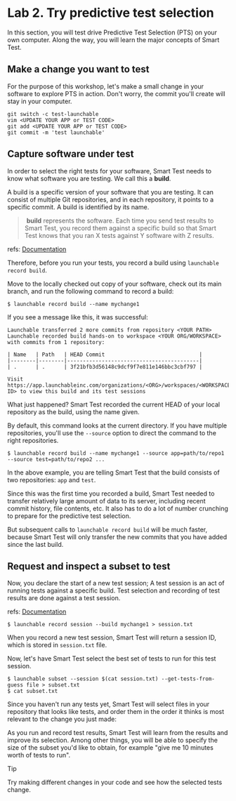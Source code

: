# Lab 2. Try predictive test selection

In this section, you will test drive Predictive Test Selection (PTS) on your own computer.
Along the way, you will learn the major concepts of Smart Test.

## Make a change you want to test
For the purpose of this workshop, let's make a small change in your software to explore PTS in action.
Don't worry, the commit you'll create will stay in your computer.

```
git switch -c test-launchable
vim <UPDATE YOUR APP or TEST CODE>
git add <UPDATE YOUR APP or TEST CODE>
git commit -m 'test launchable'
```


## Capture software under test

In order to select the right tests for your software, Smart Test needs to know what software you are testing. We call this a **build**.

A build is a specific version of your software that you are testing. It can consist of multiple Git repositories, and in each repository, it points to a specific commit. A build is identified by its name.

>  **build** represents the software. Each time you send test results to Smart Test, you record them against a specific build so that Smart Test knows that you ran X tests against Y software with Z results.

refs: [Documentation](https://www.launchableinc.com/docs/concepts/build/)

Therefore, before you run your tests, you record a build using `launchable record build`.

Move to the locally checked out copy of your software, check out its main branch,
and run the following command to record a build:
```
$ launchable record build --name mychange1
```
If you see a message like this, it was successful:

```
Launchable transferred 2 more commits from repository <YOUR PATH>
Launchable recorded build hands-on to workspace <YOUR ORG/WORKSPACE> with commits from 1 repository:

| Name   | Path   | HEAD Commit                              |
|--------|--------|------------------------------------------|
| .      | .      | 3f21bfb3d56148c9dcf9f7e811e146bbc3cbf797 |

Visit https://app.launchableinc.com/organizations/<ORG>/workspaces/<WORKSPACE>/data/builds/<BUILD ID> to view this build and its test sessions
```

What just happened? Smart Test recorded the current HEAD of your local repository as the build,
using the name given.

By default, this command looks at the current directory.
If you have multiple repositories, you'll use the `--source` option to direct the command to the right repositories.

```
$ launchable record build --name mychange1 --source app=path/to/repo1 --source test=path/to/repo2 ...
```

In the above example, you are telling Smart Test that the build consists of two repositories: `app` and `test`.



Since this was the first time you recorded a build, Smart Test needed to transfer relatively
large amount of data to its server, including recent commit history, file contents, etc. It
also has to do a lot of number crunching to prepare for the predictive test selection.

But subsequent calls to `launchable record build` will be much faster, because Smart Test will only transfer the new commits that you have added since the last build.

## Request and inspect a subset to test
Now, you declare the start of a new test session; A test session is an act of running tests against a specific build. Test selection and recording of test results are done against a test session.

 refs: [Documentation](https://www.launchableinc.com/docs/concepts/test-session/)

 ```
 $ launchable record session --build mychange1 > session.txt
 ```

When you record a new test session, Smart Test will return a session ID, which is stored in `session.txt` file.

Now, let's have Smart Test select the best set of tests to run for this test session.

 ```
 $ launchable subset --session $(cat session.txt) --get-tests-from-guess file > subset.txt
 $ cat subset.txt
```

Since you haven't run any tests yet, Smart Test will select files in your repository
that looks like tests, and order them in the order it thinks is most relevant to
the change you just made:

As you run and record test results, Smart Test will learn from the results and improve its selection.
Among other things, you will be able to specify the size of the subset you'd like to obtain, for example
"give me 10 minutes worth of tests to run".

> [!TIP]
> Try making different changes in your code and see how the selected tests change.
